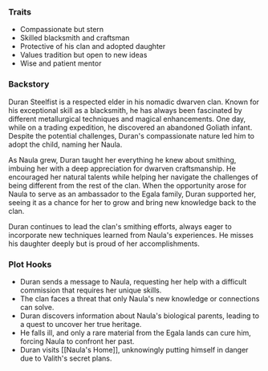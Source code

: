### Traits
- Compassionate but stern
- Skilled blacksmith and craftsman
- Protective of his clan and adopted daughter
- Values tradition but open to new ideas
- Wise and patient mentor

### Backstory
Duran Steelfist is a respected elder in his nomadic dwarven clan. Known for his exceptional skill as a blacksmith, he has always been fascinated by different metallurgical techniques and magical enhancements. One day, while on a trading expedition, he discovered an abandoned Goliath infant. Despite the potential challenges, Duran's compassionate nature led him to adopt the child, naming her Naula.

As Naula grew, Duran taught her everything he knew about smithing, imbuing her with a deep appreciation for dwarven craftsmanship. He encouraged her natural talents while helping her navigate the challenges of being different from the rest of the clan. When the opportunity arose for Naula to serve as an ambassador to the Egala family, Duran supported her, seeing it as a chance for her to grow and bring new knowledge back to the clan.

Duran continues to lead the clan's smithing efforts, always eager to incorporate new techniques learned from Naula's experiences. He misses his daughter deeply but is proud of her accomplishments.

### Plot Hooks
- Duran sends a message to Naula, requesting her help with a difficult commission that requires her unique skills.
- The clan faces a threat that only Naula's new knowledge or connections can solve.
- Duran discovers information about Naula's biological parents, leading to a quest to uncover her true heritage.
- He falls ill, and only a rare material from the Egala lands can cure him, forcing Naula to confront her past.
- Duran visits [[Naula's Home]], unknowingly putting himself in danger due to Valith's secret plans.